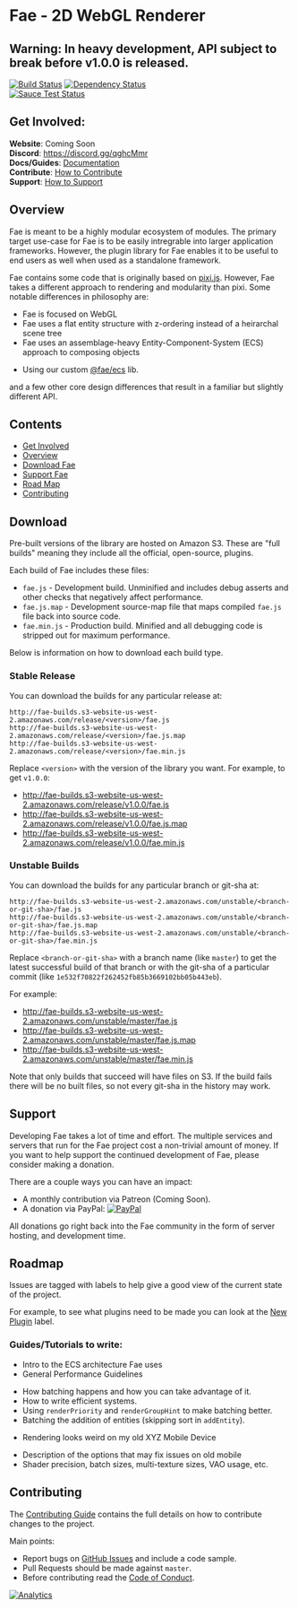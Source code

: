 # Fae - 2D WebGL Renderer

## Warning: In heavy development, API subject to break before v1.0.0 is released.

<!-- [![API Doc](https://doclets.io/Fae/fae/master.svg)](https://doclets.io/Fae/fae/master) -->
[![Build Status](https://travis-ci.org/Fae/fae.svg?branch=master)](https://travis-ci.org/Fae/fae)
[![Dependency Status](https://gemnasium.com/badges/github.com/Fae/fae.svg)](https://gemnasium.com/github.com/Fae/fae)
<br/>
[![Sauce Test Status](https://saucelabs.com/browser-matrix/faejs.svg)](https://saucelabs.com/u/faejs)
<br/>

<a name="get-involved"></a>
## Get Involved:

**Website**: Coming Soon<br />
**Discord**: https://discord.gg/qghcMmr<br />
**Docs/Guides**: [Documentation](docs/README.md)<br />
**Contribute**: [How to Contribute](#contributing)<br/>
**Support**: [How to Support](#support)

<a name="overview"></a>
## Overview

Fae is meant to be a highly modular ecosystem of modules. The primary target use-case for Fae is
to be easily intregrable into larger application frameworks. However, the plugin library for Fae
enables it to be useful to end users as well when used as a standalone framework.

Fae contains some code that is originally based on [pixi.js](https://github.com/pixijs/pixi.js).
However, Fae takes a different approach to rendering and modularity than pixi. Some notable
differences in philosophy are:

- Fae is focused on WebGL
- Fae uses a flat entity structure with z-ordering instead of a heirarchal scene tree
- Fae uses an assemblage-heavy Entity-Component-System (ECS) approach to composing objects
 * Using our custom [@fae/ecs][ecs] lib.

and a few other core design differences that result in a familiar but slightly different API.

<a name="contents"></a>
## Contents

- [Get Involved](#get-involved)
- [Overview](#overview)
- [Download Fae](#download)
- [Support Fae](#support)
- [Road Map](#roadmap)
- [Contributing](#contributing)

<a name="download"></a>
## Download

Pre-built versions of the library are hosted on Amazon S3. These are "full builds" meaning they
include all the official, open-source, plugins.

Each build of Fae includes these files:

- `fae.js` - Development build. Unminified and includes debug asserts and other checks that
    negatively affect performance.
- `fae.js.map` - Development source-map file that maps compiled `fae.js` file back into source
    code.
- `fae.min.js` - Production build. Minified and all debugging code is stripped out for maximum
    performance.

Below is information on how to download each build type.

### Stable Release

You can download the builds for any particular release at:

```
http://fae-builds.s3-website-us-west-2.amazonaws.com/release/<version>/fae.js
http://fae-builds.s3-website-us-west-2.amazonaws.com/release/<version>/fae.js.map
http://fae-builds.s3-website-us-west-2.amazonaws.com/release/<version>/fae.min.js
```

Replace `<version>` with the version of the library you want. For example, to get `v1.0.0`:

- http://fae-builds.s3-website-us-west-2.amazonaws.com/release/v1.0.0/fae.js
- http://fae-builds.s3-website-us-west-2.amazonaws.com/release/v1.0.0/fae.js.map
- http://fae-builds.s3-website-us-west-2.amazonaws.com/release/v1.0.0/fae.min.js

### Unstable Builds

You can download the builds for any particular branch or git-sha at:

```
http://fae-builds.s3-website-us-west-2.amazonaws.com/unstable/<branch-or-git-sha>/fae.js
http://fae-builds.s3-website-us-west-2.amazonaws.com/unstable/<branch-or-git-sha>/fae.js.map
http://fae-builds.s3-website-us-west-2.amazonaws.com/unstable/<branch-or-git-sha>/fae.min.js
```

Replace `<branch-or-git-sha>` with a branch name (like `master`) to get the latest successful
build of that branch or with the git-sha of a particular commit (like `1e532f70822f262452fb85b3669102bb05b443eb`).

For example:

- http://fae-builds.s3-website-us-west-2.amazonaws.com/unstable/master/fae.js
- http://fae-builds.s3-website-us-west-2.amazonaws.com/unstable/master/fae.js.map
- http://fae-builds.s3-website-us-west-2.amazonaws.com/unstable/master/fae.min.js

Note that only builds that succeed will have files on S3. If the build fails there will
be no built files, so not every git-sha in the history may work.

<a name="support"></a>
## Support

Developing Fae takes a lot of time and effort. The multiple services and servers that run for
the Fae project cost a non-trivial amount of money. If you want to help support the continued
development of Fae, please consider making a donation.

There are a couple ways you can have an impact:

<!-- [![Patreon](https://img.shields.io/badge/patreon-donate-yellow.svg)][patreon-donate] -->

- A monthly contribution via Patreon (Coming Soon).
- A donation via PayPal: [![PayPal](https://img.shields.io/badge/paypal-donate-yellow.svg)][paypal-donate]

All donations go right back into the Fae community in the form of server hosting, and development
time.

<a name="roadmap"></a>
## Roadmap

Issues are tagged with labels to help give a good view of the current state of the project.

For example, to see what plugins need to be made you can look at the [New Plugin](https://github.com/Fae/fae/labels/New%20Plugin) label.

### Guides/Tutorials to write:

- Intro to the ECS architecture Fae uses
- General Performance Guidelines
 * How batching happens and how you can take advantage of it.
 * How to write efficient systems.
 * Using `renderPriority` and `renderGroupHint` to make batching better.
 * Batching the addition of entities (skipping sort in `addEntity`).
- Rendering looks weird on my old XYZ Mobile Device
 * Description of the options that may fix issues on old mobile
 * Shader precision, batch sizes, multi-texture sizes, VAO usage, etc.

<a name="contributing"></a>
## Contributing

The [Contributing Guide][contributing-guide] contains the full details on how to contribute
changes to the project.

Main points:

- Report bugs on [GitHub Issues][github-issues] and include a code sample.
- Pull Requests should be made against `master`.
- Before contributing read the [Code of Conduct][code-of-conduct].

[mini-signals]: https://github.com/Hypercubed/mini-signals
[ee3]: https://github.com/primus/eventemitter3
[event-tests]: https://github.com/Hypercubed/EventsSpeedTests
[github-issues]: https://github.com/Fae/fae/issues
[contributing-guide]: https://github.com/Fae/fae/blob/master/.github/CONTRIBUTING.md
[code-of-conduct]: https://github.com/Fae/fae/blob/master/CODE_OF_CONDUCT.md
[paypal-donate]: https://www.paypal.com/cgi-bin/webscr?cmd=_donations&business=CAP4H5ZVLHMMW&lc=US&item_name=Fae&currency_code=USD&bn=PP%2dDonationsBF%3abtn_donateCC_LG%2egif%3aNonHosted
[patreon-donate]: https://www.patreon.com/user?u=2430663
[ecs]: https://github.com/Fae/ecs

[![Analytics](https://ga-beacon.appspot.com/UA-27838577-5/Fae/fae)](https://github.com/igrigorik/ga-beacon)
